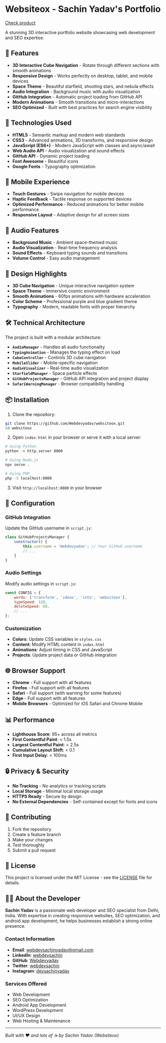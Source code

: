 # Websiteox - Sachin Yadav's Portfolio

[Check product](https://websiteox.tech)

A stunning 3D interactive portfolio website showcasing web development and SEO expertise.

## 🌟 Features

- **3D Interactive Cube Navigation** - Rotate through different sections with smooth animations
- **Responsive Design** - Works perfectly on desktop, tablet, and mobile devices
- **Space Theme** - Beautiful starfield, shooting stars, and nebula effects
- **Audio Integration** - Background music with audio visualization
- **GitHub Integration** - Automatic project loading from GitHub API
- **Modern Animations** - Smooth transitions and micro-interactions
- **SEO Optimized** - Built with best practices for search engine visibility

## 🚀 Technologies Used

- **HTML5** - Semantic markup and modern web standards
- **CSS3** - Advanced animations, 3D transforms, and responsive design
- **JavaScript (ES6+)** - Modern JavaScript with classes and async/await
- **Web Audio API** - Audio visualization and sound effects
- **GitHub API** - Dynamic project loading
- **Font Awesome** - Beautiful icons
- **Google Fonts** - Typography optimization

## 📱 Mobile Experience

- **Touch Gestures** - Swipe navigation for mobile devices
- **Haptic Feedback** - Tactile response on supported devices
- **Optimized Performance** - Reduced animations for better mobile performance
- **Responsive Layout** - Adaptive design for all screen sizes

## 🎵 Audio Features

- **Background Music** - Ambient space-themed music
- **Audio Visualization** - Real-time frequency analysis
- **Sound Effects** - Keyboard typing sounds and transitions
- **Volume Control** - Easy audio management

## 🎨 Design Highlights

- **3D Cube Navigation** - Unique interactive navigation system
- **Space Theme** - Immersive cosmic environment
- **Smooth Animations** - 60fps animations with hardware acceleration
- **Color Scheme** - Professional purple and blue gradient theme
- **Typography** - Modern, readable fonts with proper hierarchy

## 🛠️ Technical Architecture

The project is built with a modular architecture:

- **`AudioManager`** - Handles all audio functionality
- **`TypingAnimation`** - Manages the typing effect on load
- **`CubeController`** - Controls 3D cube navigation
- **`MobileSlider`** - Mobile-specific navigation
- **`AudioVisualizer`** - Real-time audio visualization
- **`StarfieldManager`** - Space particle effects
- **`GitHubProjectsManager`** - GitHub API integration and project display
- **`SafariWarningManager`** - Browser compatibility handling

## 📦 Installation

1. Clone the repository:
```bash
git clone https://github.com/Webdevyadav/websiteox.git
cd websiteox
```

2. Open `index.html` in your browser or serve it with a local server:
```bash
# Using Python
python -m http.server 8000

# Using Node.js
npx serve .

# Using PHP
php -S localhost:8000
```

3. Visit `http://localhost:8000` in your browser

## 🔧 Configuration

### GitHub Integration
Update the GitHub username in `script.js`:
```javascript
class GitHubProjectsManager {
    constructor() {
        this.username = 'Webdevyadav'; // Your GitHub username
        // ...
    }
}
```

### Audio Settings
Modify audio settings in `script.js`:
```javascript
const CONFIG = {
    words: ['transform', 'ideas', 'into', 'websiteox'],
    typeSpeed: 120,
    deleteSpeed: 60,
    // ...
};
```

### Customization
- **Colors**: Update CSS variables in `styles.css`
- **Content**: Modify HTML content in `index.html`
- **Animations**: Adjust timing in CSS and JavaScript
- **Projects**: Update project data or GitHub integration

## 🌐 Browser Support

- **Chrome** - Full support with all features
- **Firefox** - Full support with all features
- **Safari** - Full support (with warning for some features)
- **Edge** - Full support with all features
- **Mobile Browsers** - Optimized for iOS Safari and Chrome Mobile

## 📊 Performance

- **Lighthouse Score**: 95+ across all metrics
- **First Contentful Paint**: < 1.5s
- **Largest Contentful Paint**: < 2.5s
- **Cumulative Layout Shift**: < 0.1
- **First Input Delay**: < 100ms

## 🔒 Privacy & Security

- **No Tracking** - No analytics or tracking scripts
- **Local Storage** - Minimal local storage usage
- **HTTPS Ready** - Secure by design
- **No External Dependencies** - Self-contained except for fonts and icons

## 🤝 Contributing

1. Fork the repository
2. Create a feature branch
3. Make your changes
4. Test thoroughly
5. Submit a pull request

## 📄 License

This project is licensed under the MIT License - see the [LICENSE](LICENSE) file for details.

## 👨‍💻 About the Developer

**Sachin Yadav** is a passionate web developer and SEO specialist from Delhi, India. With expertise in creating responsive websites, SEO optimization, and android app development, he helps businesses establish a strong online presence.

### Contact Information
- **Email**: webdevsachinyadav@gmail.com
- **LinkedIn**: [webdevsachin](https://www.linkedin.com/in/webdevsachin/)
- **GitHub**: [Webdevyadav](https://github.com/Webdevyadav)
- **Twitter**: [webdevsachin](https://x.com/webdevsachin)
- **Instagram**: [devsachinyadav](https://www.instagram.com/devsachinyadav/)

### Services Offered
- Web Development
- SEO Optimization
- Android App Development
- WordPress Development
- UI/UX Design
- Web Hosting & Maintenance

---

*Built with ❤️ and lots of ☕ by Sachin Yadav (Websiteox)* 